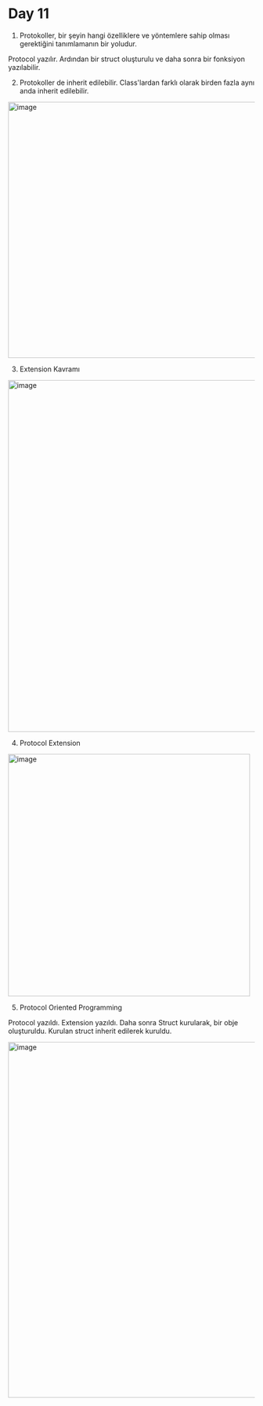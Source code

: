 # Day 11

1. Protokoller, bir şeyin hangi özelliklere ve yöntemlere sahip olması gerektiğini tanımlamanın bir yoludur.

Protocol yazılır. Ardından bir struct oluşturulu ve daha sonra bir fonksiyon yazılabilir.

2. Protokoller de inherit edilebilir. Class'lardan farklı olarak birden fazla aynı anda inherit edilebilir.

<img width="522" alt="image" src="https://user-images.githubusercontent.com/56068905/187790802-9e614d59-94a5-4352-8037-541c280deead.png">

3. Extension Kavramı

<img width="717" alt="image" src="https://user-images.githubusercontent.com/56068905/187791205-f63f1d6b-b8a2-46a2-9239-acf2ee5fa099.png">

4. Protocol Extension

<img width="494" alt="image" src="https://user-images.githubusercontent.com/56068905/187792289-403f9723-abb3-4aae-b35f-29b6b5e65011.png">

5. Protocol Oriented Programming

Protocol yazıldı. Extension yazıldı. Daha sonra Struct kurularak, bir obje oluşturuldu. Kurulan struct inherit edilerek kuruldu.

<img width="725" alt="image" src="https://user-images.githubusercontent.com/56068905/187793086-5372e4bc-345d-4329-9b96-7554d9bbdd50.png">
